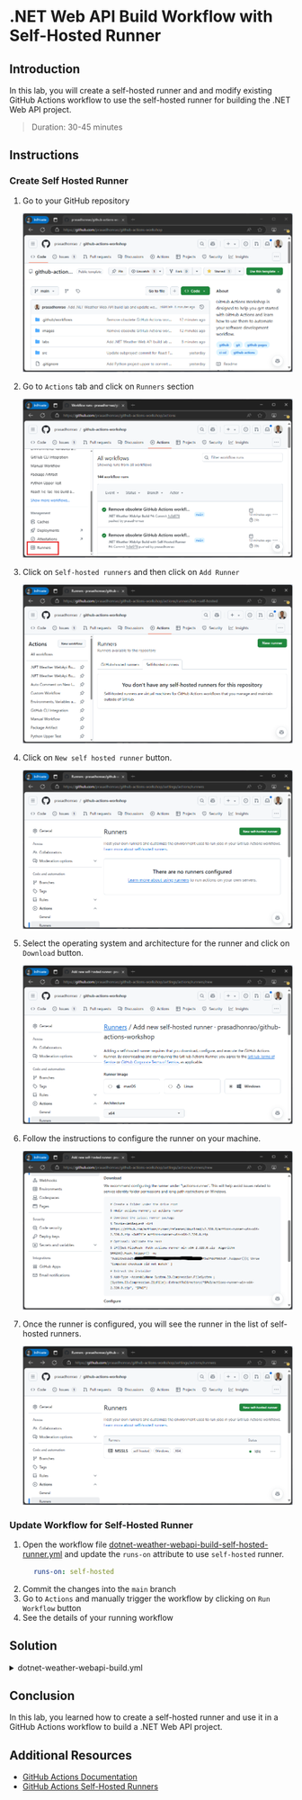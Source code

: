 # .NET Web API Build Workflow with Self-Hosted Runner

## Introduction

In this lab, you will create a self-hosted runner and and modify existing GitHub Actions workflow to use the self-hosted runner for building the .NET Web API project.

> Duration: 30-45 minutes

## Instructions

### Create Self Hosted Runner

1. Go to your GitHub repository

   ![Open GitHub Repository](../images/self-hosted-runner/1.png)

2. Go to `Actions` tab and click on `Runners` section

   ![Open Actions](../images/self-hosted-runner/2.png)

3. Click on `Self-hosted runners` and then click on `Add Runner`

   ![Add Runner](../images/self-hosted-runner/3.png)

4. Click on `New self hosted runner` button.

   ![Select OS and Architecture](../images/self-hosted-runner/4.png)

5. Select the operating system and architecture for the runner and click on `Download` button.

   ![Download Runner](../images/self-hosted-runner/5.png)

6. Follow the instructions to configure the runner on your machine.

   ![Configure Runner](../images/self-hosted-runner/6.png)

7. Once the runner is configured, you will see the runner in the list of self-hosted runners.

   ![Runner Configured](../images/self-hosted-runner/7.png)

### Update Workflow for Self-Hosted Runner

1. Open the workflow file [dotnet-weather-webapi-build-self-hosted-runner.yml](/.github/workflows/dotnet-weather-webapi-build.yml) and update the `runs-on` attribute to use `self-hosted` runner.

```YAML
      runs-on: self-hosted
```

2. Commit the changes into the `main` branch
3. Go to `Actions` and manually trigger the workflow by clicking on `Run Workflow` button
4. See the details of your running workflow

## Solution

<details>
  <summary>dotnet-weather-webapi-build.yml</summary>
  
```YAML
name: .NET Weather WebApi Build
on:
  workflow_dispatch:
  push:
    paths:
      - '.github/workflows/dotnet-weather-webapi-build.yml'
      - 'src/dotnet/Weather.WebApi/**'
jobs:
  build:
    name: build
    runs-on: self-hosted
    steps:
      - uses: actions/checkout@v4
      - run: dotnet --list-runtimes
      - run: dotnet --list-sdks
      - run: dotnet build
        working-directory: ./src/dotnet/Weather.WebApi
```

</details>

## Conclusion

In this lab, you learned how to create a self-hosted runner and use it in a GitHub Actions workflow to build a .NET Web API project.

## Additional Resources

- [GitHub Actions Documentation](https://docs.github.com/en/actions)
- [GitHub Actions Self-Hosted Runners](https://docs.github.com/en/actions/hosting-your-own-runners/about-self-hosted-runners)
